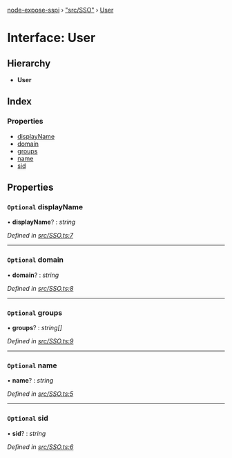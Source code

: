 [node-expose-sspi](../README.md) › ["src/SSO"](../modules/_src_sso_.md) › [User](_src_sso_.user.md)

# Interface: User

## Hierarchy

* **User**

## Index

### Properties

* [displayName](_src_sso_.user.md#optional-displayname)
* [domain](_src_sso_.user.md#optional-domain)
* [groups](_src_sso_.user.md#optional-groups)
* [name](_src_sso_.user.md#optional-name)
* [sid](_src_sso_.user.md#optional-sid)

## Properties

### `Optional` displayName

• **displayName**? : *string*

*Defined in [src/SSO.ts:7](https://github.com/jlguenego/node-expose-sspi/blob/cd3b9de/src/SSO.ts#L7)*

___

### `Optional` domain

• **domain**? : *string*

*Defined in [src/SSO.ts:8](https://github.com/jlguenego/node-expose-sspi/blob/cd3b9de/src/SSO.ts#L8)*

___

### `Optional` groups

• **groups**? : *string[]*

*Defined in [src/SSO.ts:9](https://github.com/jlguenego/node-expose-sspi/blob/cd3b9de/src/SSO.ts#L9)*

___

### `Optional` name

• **name**? : *string*

*Defined in [src/SSO.ts:5](https://github.com/jlguenego/node-expose-sspi/blob/cd3b9de/src/SSO.ts#L5)*

___

### `Optional` sid

• **sid**? : *string*

*Defined in [src/SSO.ts:6](https://github.com/jlguenego/node-expose-sspi/blob/cd3b9de/src/SSO.ts#L6)*
